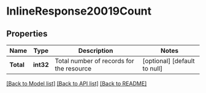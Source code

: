 # InlineResponse20019Count

## Properties
Name | Type | Description | Notes
------------ | ------------- | ------------- | -------------
**Total** | **int32** | Total number of records for the resource | [optional] [default to null]

[[Back to Model list]](../README.md#documentation-for-models) [[Back to API list]](../README.md#documentation-for-api-endpoints) [[Back to README]](../README.md)

